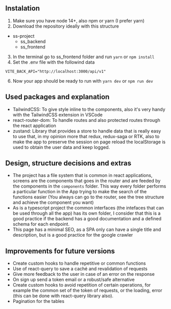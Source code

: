 ## Instalation

1. Make sure you have node 14+, also npm or yarn (I prefer yarn)
2. Download the repository ideally with this structure

- ss-project
  - ss_backend
  - ss_frontend

3. In the terminal go to ss_frontend folder and run `yarn` or `npm install`
4. Set the .env file with the followind data

```
VITE_BACK_API="http://localhost:3000/api/v1"
```

6. Now your app should be ready to run with `yarn dev` or `npm run dev`

## Used packages and explanation

- TailwindCSS: To give style inline to the components, also it's very handy with the TailwindCSS extension in VSCode
- react-router-dom: To handle routes and also protected routes through the react application
- zustand: Library that provides a store to handle data that is really easy to use that, in my opinion more that redux, redux-saga or RTK, also to make the app to preserve the session on page reload the localStorage is used to obtain the user data and keep logged.

## Design, structure decisions and extras

- The project has a file system that is common in react applications, screens are the components that goes in the router and are feeded by the components in the `components` folder. This way every folder performs a particular function in the App trying to make the search of the functions easier (You always can go to the router, see the tree structure and achieve the component you want)
- As is a typescript project the common interfaces (the intefaces that can be used through all the app) has its own folder, I consider that this is a good practice if the backend has a good documentation and a defined schema for each endpoint.
- This page has a minimal SEO, as a SPA only can have a single title and description, but is a good practice for the google crawler

## Improvements for future versions

- Create custom hooks to handle repetitive or common functions
- Use of react-query to save a caché and revalidation of requests
- Give more feedback to the user in case of an error on the response
- On sign up send a token email or a robust/safe alternative
- Create custom hooks to avoid repetition of certain operations, for example the common set of the token of requests, or the loading, error (this can be done with react-query library also).
- Pagination for the tables
